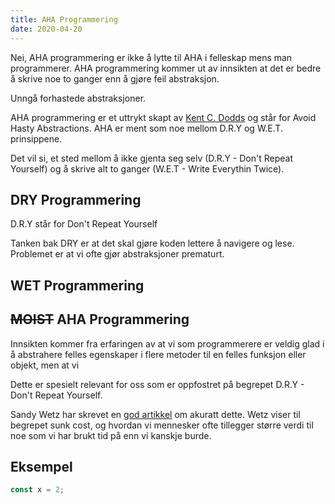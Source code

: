```yaml
---
title: AHA Programmering
date: 2020-04-20
---
```


<!-- Excerpt Start -->

Nei, AHA programmering er ikke å lytte til AHA i felleskap mens man programmerer. AHA programmering kommer ut av innsikten at det er bedre å skrive noe to ganger enn å gjøre feil abstraksjon.

<!-- Excerpt End -->

Unngå forhastede abstraksjoner.

AHA programmering er et uttrykt skapt av [Kent C. Dodds](https://kentcdodds.com/) og står for Avoid Hasty Abstractions. AHA er ment som noe mellom D.R.Y og W.E.T. prinsippene.

Det vil si, et sted mellom å ikke gjenta seg selv (D.R.Y - Don't Repeat Yourself) og å skrive alt to ganger (W.E.T - Write Everythin Twice).

## DRY Programmering

D.R.Y står for Don't Repeat Yourself

Tanken bak DRY er at det skal gjøre koden lettere å navigere og lese. Problemet er at vi ofte gjør abstraksjoner prematurt.

## WET Programmering

## ~~MOIST~~ AHA Programmering

Innsikten kommer fra erfaringen av at vi som programmerere er veldig glad i å abstrahere felles egenskaper i flere metoder til en felles funksjon eller objekt, men at vi

Dette er spesielt relevant for oss som er oppfostret på begrepet D.R.Y - Don't Repeat Yourself.

Sandy Wetz har skrevet en [god artikkel](https://www.sandimetz.com/blog/2016/1/20/the-wrong-abstraction) om akuratt dette. Wetz viser til begrepet sunk cost, og hvordan vi mennesker ofte tillegger større verdi til noe som vi har brukt tid på enn vi kanskje burde.

## Eksempel

```js
const x = 2;
```
